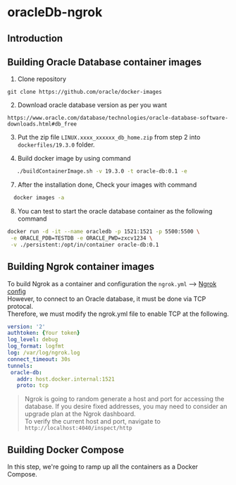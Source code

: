 # oracleDb-ngrok
## Introduction
## Building Oracle Database container images
1. Clone repository
```git
git clone https://github.com/oracle/docker-images
```
2. Download oracle database version as per you want
```git
https://www.oracle.com/database/technologies/oracle-database-software-downloads.html#db_free
```
3. Put the zip file `LINUX.xxxx_xxxxxx_db_home.zip` from step 2 into `dockerfiles/19.3.0` folder.
   
6. Build docker image by using command
```sh
   ./buildContainerImage.sh -v 19.3.0 -t oracle-db:0.1 -e     
```
7. After the installation done, Check your images with command
```sh
  docker images -a   
```
8. You can test to start the oracle database container as the following command
 ```sh
docker run -d -it --name oracledb -p 1521:1521 -p 5500:5500 \
  -e ORACLE_PDB=TESTDB -e ORACLE_PWD=zxcv1234 \
  -v ./persistent:/opt/in/container oracle-db:0.1 
 ``` 
## Building Ngrok container images
To build Ngrok as a container and configuration the `ngrok.yml`  --> [Ngrok config](https://github.com/santipabWannakiri/spring-boot-container-cicd?tab=readme-ov-file#ngrok)\
However, to connect to an Oracle database, it must be done via TCP protocal.\
Therefore, we must modify the ngrok.yml file to enable TCP at the following.
 ```yml
version: '2'
authtoken: {Your token}
log_level: debug
log_format: logfmt
log: /var/log/ngrok.log
connect_timeout: 30s
tunnels:
  oracle-db:
    addr: host.docker.internal:1521
    proto: tcp
 ```
> Ngrok is going to random generate a host and port for accessing the database.
> If you desire fixed addresses, you may need to consider an upgrade plan at the Ngrok dashboard.\
> To verify the current host and port, navigate to `http://localhost:4040/inspect/http`

## Building Docker Compose
In this step, we're going to ramp up all the containers as a Docker Compose. 
